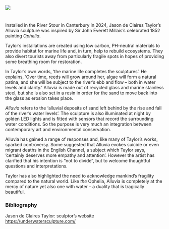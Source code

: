 <a href="https://www.kent-maps.online"><img src="https://kent-map.github.io/mdpress/juncture/ve-button.png"></a>

<param ve-config 
       title="Jason de Claires Taylor’s ‘Alluvia’"
       author="Heather Murdoch"
       banner="xxx" 
       layout="vertical">
       
<param ve-entity eid="Q29303" title="Canterbury">

#

Installed in the River Stour in Canterbury in 2024, Jason de Claires Taylor’s Alluvia sculpture was inspired by Sir John Everett Millais’s celebrated 1852 painting _Ophelia_. 

Taylor’s installations are created using low carbon, PH-neutral materials to provide habitat for marine life and, in turn, help to rebuild ecosystems. They also divert tourists away from particularly fragile spots in hopes of providing some breathing room for restoration. 

In Taylor’s own words, ‘the marine life completes the sculptures’. He explains, ‘Over time, reeds will grow around her, algae will form a natural patina, and she will be subject to the river’s ebb and flow – both in water levels and clarity.’  Alluvia is made out of recycled glass and marine stainless steel, but she is also set in a resin in order for the sand to move back into the glass as erosion takes place.

_Alluvia_ refers to the ‘alluvial deposits of sand left behind by the rise and fall of the river’s water levels’.  The sculpture is also illuminated at night by golden LED lights and is fitted with sensors that record the surrounding water conditions. So the purpose is very much an integration between contemporary art and environmental conservation. 

Alluvia has gained a range of responses and, like many of Taylor’s works, sparked controversy. Some suggested that Alluvia evokes suicide or even migrant deaths in the English Channel, a subject which Taylor says, ‘certainly deserves more empathy and attention’. However the artist has clarified that his intention is “not to divide”, but to welcome thoughtful questions and interpretations. 

Taylor has also highlighted the need to acknowledge mankind’s fragility compared to the natural world. Like _the_ Ophelia, Alluvia is completely at the mercy of nature yet also one with water – a duality that is tragically beautiful. 

### Bibliography 
Jason de Claires Taylor: sculptor’s website https://underwatersculpture.com/   
